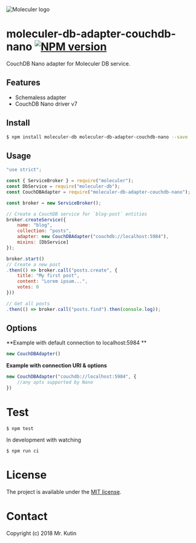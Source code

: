 ![Moleculer logo](http://moleculer.services/images/banner.png)

# moleculer-db-adapter-couchdb-nano [![NPM version](https://img.shields.io/npm/v/moleculer-db-adapter-couchdb-nano.svg)](https://www.npmjs.com/package/moleculer-db-adapter-couchdb-nano)

CouchDB Nano adapter for Moleculer DB service.

## Features
- Schemaless adapter
- CouchDB Nano driver v7

## Install

```bash
$ npm install moleculer-db moleculer-db-adapter-couchdb-nano --save
```

## Usage

```js
"use strict";

const { ServiceBroker } = require("moleculer");
const DbService = require("moleculer-db");
const CouchDBAdapter = require("moleculer-db-adapter-couchdb-nano");

const broker = new ServiceBroker();

// Create a CouchDB service for `blog-post` entities
broker.createService({
    name: "blog",
    collection: "posts",
    adapter: new CouchDBAdapter("couchdb://localhost:5984"),
    mixins: [DbService]
});

broker.start()
// Create a new post
.then(() => broker.call("posts.create", {
    title: "My first post",
    content: "Lorem ipsum...",
    votes: 0
}))

// Get all posts
.then(() => broker.call("posts.find").then(console.log));
```

## Options

**Example with default connection to localhost:5984 **
```js
new CouchDBAdapter()
```

**Example with connection URI & options**
```js
new CouchDBAdapter("couchdb://localhost:5984", {
    //any opts supported by Nano
})
```

# Test
```
$ npm test
```

In development with watching

```
$ npm run ci
```

# License
The project is available under the [MIT license](https://tldrlegal.com/license/mit-license).

# Contact
Copyright (c) 2018 Mr. Kutin
